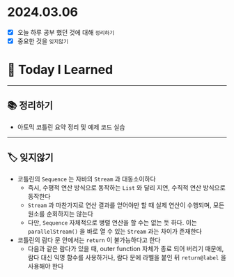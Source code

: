 # 2024.03.06

- [x] 오늘 하루 공부 했던 것에 대해 `정리하기`
- [x] 중요한 것을 `잊지않기`

# 🚩 Today I Learned

---

## 📚 정리하기

- 아토믹 코틀린 요약 정리 및 예제 코드 실습

---

## 🏷 잊지않기

- 코틀린의 `Sequence` 는 자바의 `Stream` 과 대동소이하다
  - 즉시, 수평적 연산 방식으로 동작하는 `List` 와 달리 지연, 수직적 연산 방식으로 동작한다
  - `Stream` 과 마찬가지로 연산 결과를 얻어야만 할 때 실제 연산이 수행되며, 모든 원소를 순회하지는 않는다
  - 다만, `Sequence` 자체적으로 병렬 연산을 할 수는 없는 듯 하다. 이는 `parallelStream()` 을 바로 열 수 있는 `Stream` 과는 차이가 존재한다
- 코틀린의 람다 문 안에서는 `return` 이 불가능하다고 한다
  - 다음과 같은 람다가 있을 때, outer function 자체가 종료 되어 버리기 때문에, 람다 대신 익명 함수를 사용하거나, 람다 문에 라벨을 붙인 뒤 `return@label` 을 사용해야 한다
